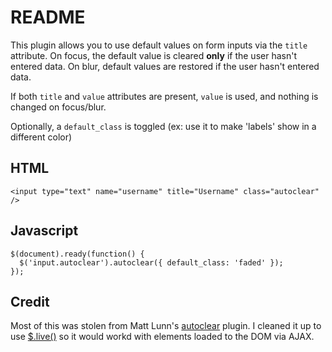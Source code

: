 README
======
This plugin allows you to use default values on form inputs
via the `title` attribute. On focus, the default value
is cleared **only** if the user hasn't entered data. On
blur, default values are restored if the user hasn't entered
data.

If both `title` and `value` attributes are present,
`value` is used, and nothing is changed on focus/blur.

Optionally, a `default_class` is toggled (ex: use it to make 'labels'
show in a different color)

HTML
----
    <input type="text" name="username" title="Username" class="autoclear" />

Javascript
----------
    $(document).ready(function() {
      $('input.autoclear').autoclear({ default_class: 'faded' });
    });

Credit
------
Most of this was stolen from Matt Lunn's [autoclear](http://www.mattlunn.me.uk/projects/autoclear) plugin. I
cleaned it up to use [$.live()](http://api.jquery.com/live/) so it would workd
with elements loaded to the DOM via AJAX.
